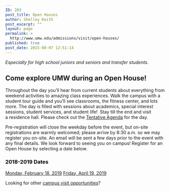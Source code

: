 ```yaml
---
ID: 203
post_title: Open Houses
author: Shelley Keith
post_excerpt: ""
layout: page
permalink: >
  http://www.umw.edu/admissions/visit/open-houses/
published: true
post_date: 2015-08-07 12:51:14
---
```

<em>Especially for high school juniors and seniors and transfer students.</em>
<h2>Come explore UMW during an Open House!</h2>
Throughout the day you’ll hear from current students about everything from weekend activities to amazing class experiences. Walk the campus with a student tour guide and you’ll see classrooms, the fitness center, and lots more. The day is filled with sessions about academics, special interest sessions, student services, and student life!  Stay till the end and visit a residence hall. Please check out the <a href="http://www.umw.edu/admissions/wp-content/uploads/sites/6/2019/02/Tentative-Agenda-Spring-2019.pdf">Tentative Agenda</a> for the day.

Pre-registration will close the weekday before the event, but on-site registrations are warmly welcomed; please arrive by 8:30 a.m. so we may register you on-site. An email will be sent a few days prior to the event with any final details. We look forward to seeing you on campus! Register for an Open House by selecting a date below.
<h3><span style="color: #000000"><strong>2018-2019 Dates</strong></span></h3>
<a href="https://umw.askadmissions.net/Portal/EI/ViewDetails?gid=62357733482f0d10c644c28ed3b7526d0d2eb8">Monday, February 18, 2019</a>
<a href="https://umw.askadmissions.net/Portal/EI/ViewDetails?gid=6235775aad02a1db1840519bb608f847dd1cef">Friday, April 19, 2019</a>

Looking for other <a href="http://www.umw.edu/admissions/visit/">campus visit opportunities</a>?
